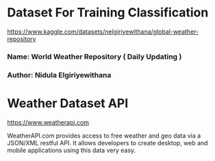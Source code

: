 # Dataset For Training Classification
https://www.kaggle.com/datasets/nelgiriyewithana/global-weather-repository

### Name: World Weather Repository ( Daily Updating )
### Author: Nidula Elgiriyewithana

# Weather Dataset API

https://www.weatherapi.com

WeatherAPI.com provides access to free weather and geo data via a JSON/XML restful API. It allows developers to create desktop, web and mobile applications using this data very easy.